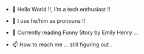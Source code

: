 - 👋 Hello World !!, I’m a tech enthusiast !!
- 👀 I use he/him as pronouns !! 
- 📕 Currently reading Funny Story by Emily Henry ...

- 📫 How to reach me ... still figuring out . 


<!---
codingCapricorn/codingCapricorn is a ✨ special ✨ repository because its `README.md` (this file) appears on your GitHub profile.
You can click the Preview link to take a look at your changes.
--->
